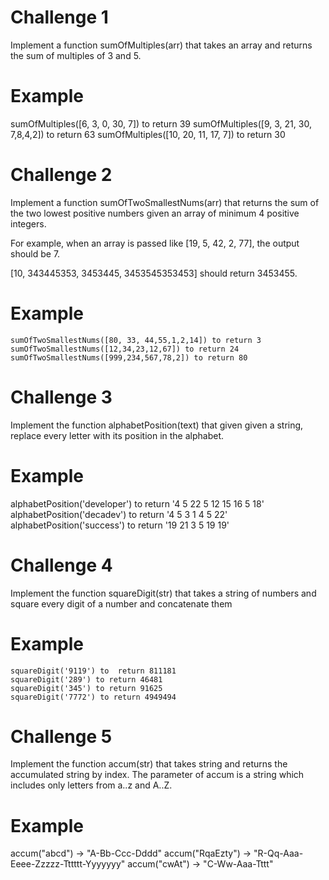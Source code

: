 # Challenge 1
Implement a function sumOfMultiples(arr) that takes an array and returns the sum of multiples of 3 and 5.


# Example
sumOfMultiples([6, 3, 0, 30, 7])  to return 39
sumOfMultiples([9, 3, 21, 30, 7,8,4,2]) to return 63
sumOfMultiples([10, 20, 11, 17, 7])  to return 30

# Challenge 2

Implement a function sumOfTwoSmallestNums(arr) that returns the sum of the two lowest positive numbers given an array of minimum 4 positive integers. 

For example, when an array is passed like [19, 5, 42, 2, 77], the output should be 7.

[10, 343445353, 3453445, 3453545353453] should return 3453455.


# Example
    sumOfTwoSmallestNums([80, 33, 44,55,1,2,14]) to return 3
    sumOfTwoSmallestNums([12,34,23,12,67]) to return 24 
    sumOfTwoSmallestNums([999,234,567,78,2]) to return 80 
 
   
# Challenge 3

Implement the function alphabetPosition(text) that given given a string, replace every letter with its position in the alphabet.
# Example
  alphabetPosition('developer')  to return '4 5 22 5 12 15 16 5 18'
     alphabetPosition('decadev') to return '4 5 3 1 4 5 22'
     alphabetPosition('success') to return '19 21 3 5 19 19'


# Challenge 4

Implement the function squareDigit(str) that takes a string of numbers and square every digit of a number and concatenate them

# Example
    squareDigit('9119') to  return 811181
    squareDigit('289') to return 46481
    squareDigit('345') to return 91625
    squareDigit('7772') to return 4949494
    
# Challenge 5

Implement the function accum(str) that takes string and returns the accumulated string by index.
The parameter of accum is a string which includes only letters from a..z and A..Z.
# Example
   accum("abcd") -> "A-Bb-Ccc-Dddd"
   accum("RqaEzty") -> "R-Qq-Aaa-Eeee-Zzzzz-Tttttt-Yyyyyyy"
accum("cwAt") -> "C-Ww-Aaa-Tttt"





